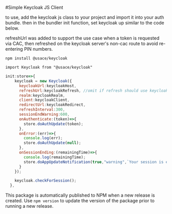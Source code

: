 #Simple Keycloak JS Client

to use, add the keycloak js class to your project and import it into your auth bundle.
then in the bundler init function, set keycloak up similar to the code below.

refreshUrl was added to support the use case when a token is requested via CAC,
then refreshed on the keycloak server's non-cac route to avoid re-entering PIN numbers.

`npm install @usace/keycloak`

`import Keycloak from "@usace/keycloak"`

```js
init:store=>{
    keycloak = new Keycloak({
      keycloakUrl:keycloakHost,
      refreshUrl:keycloakRefresh, //omit if refresh should use keycloakHost
      realm:keycloakRealm,
      client:keycloakClient,
      redirectUrl:keycloakRedirect,
      refreshInterval:300,
      sessionEndWarning:600,
      onAuthenticate:(token)=>{
        store.doAuthUpdate(token);
      },
      onError:(err)=>{
        console.log(err);
        store.doAuthUpdate(null);
      },
      onSessionEnding:(remainingTime)=>{
        console.log(remainingTime);
        store.doAppUpdateNotification(true,"warning",`Your session is expiring in ${Math.round(remainingTime/60)} minutes.`)
      }
    });

    keycloak.checkForSession();
  },
```

This package is automatically published to NPM when a new release is created. Use `npm version` to update the version of the package prior to running a new release.
